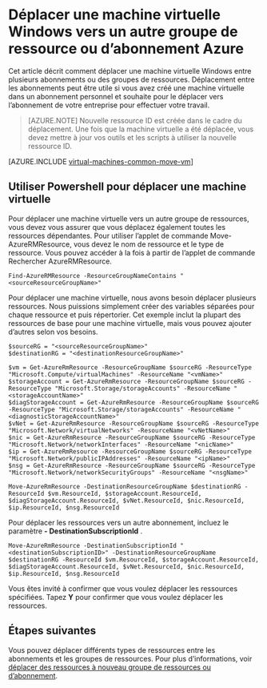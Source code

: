 <properties
    pageTitle="Déplacer une machine virtuelle Windows | Microsoft Azure"
    description="Déplacer une machine virtuelle Windows vers un autre groupe ressource ou d’abonnement Azure dans le modèle de déploiement du Gestionnaire de ressources."
    services="virtual-machines-windows"
    documentationCenter=""
    authors="cynthn"
    manager="timlt"
    editor=""
    tags="azure-resource-manager"/>

<tags
    ms.service="virtual-machines-windows"
    ms.workload="infrastructure-services"
    ms.tgt_pltfrm="na"
    ms.devlang="na"
    ms.topic="article"
    ms.date="08/08/2016"
    ms.author="cynthn"/>

    


# <a name="move-a-windows-vm-to-another-azure-subscription-or-resource-group"></a>Déplacer une machine virtuelle Windows vers un autre groupe de ressource ou d’abonnement Azure 

Cet article décrit comment déplacer une machine virtuelle Windows entre plusieurs abonnements ou des groupes de ressources. Déplacement entre les abonnements peut être utile si vous avez créé une machine virtuelle dans un abonnement personnel et souhaite pour le déplacer vers l’abonnement de votre entreprise pour effectuer votre travail.

> [AZURE.NOTE] Nouvelle ressource ID est créée dans le cadre du déplacement. Une fois que la machine virtuelle a été déplacée, vous devez mettre à jour vos outils et les scripts à utiliser la nouvelle ressource ID. 


[AZURE.INCLUDE [virtual-machines-common-move-vm](../../includes/virtual-machines-common-move-vm.md)]


## <a name="use-powershell-to-move-a-vm"></a>Utiliser Powershell pour déplacer une machine virtuelle

Pour déplacer une machine virtuelle vers un autre groupe de ressources, vous devez vous assurer que vous déplacez également toutes les ressources dépendantes. Pour utiliser l’applet de commande Move-AzureRMResource, vous devez le nom de ressource et le type de ressource. Vous pouvez accéder à la fois à partir de l’applet de commande Rechercher AzureRMResource.

    Find-AzureRMResource -ResourceGroupNameContains "<sourceResourceGroupName>"
    

Pour déplacer une machine virtuelle, nous avons besoin déplacer plusieurs ressources. Nous puissions simplement créer des variables séparées pour chaque ressource et puis répertorier. Cet exemple inclut la plupart des ressources de base pour une machine virtuelle, mais vous pouvez ajouter d’autres selon vos besoins.

    $sourceRG = "<sourceResourceGroupName>"
    $destinationRG = "<destinationResourceGroupName>"
    
    $vm = Get-AzureRmResource -ResourceGroupName $sourceRG -ResourceType "Microsoft.Compute/virtualMachines" -ResourceName "<vmName>"
    $storageAccount = Get-AzureRmResource -ResourceGroupName $sourceRG -ResourceType "Microsoft.Storage/storageAccounts" -ResourceName "<storageAccountName>"
    $diagStorageAccount = Get-AzureRmResource -ResourceGroupName $sourceRG -ResourceType "Microsoft.Storage/storageAccounts" -ResourceName "<diagnosticStorageAccountName>"
    $vNet = Get-AzureRmResource -ResourceGroupName $sourceRG -ResourceType "Microsoft.Network/virtualNetworks" -ResourceName "<vNetName>"
    $nic = Get-AzureRmResource -ResourceGroupName $sourceRG -ResourceType "Microsoft.Network/networkInterfaces" -ResourceName "<nicName>"
    $ip = Get-AzureRmResource -ResourceGroupName $sourceRG -ResourceType "Microsoft.Network/publicIPAddresses" -ResourceName "<ipName>"
    $nsg = Get-AzureRmResource -ResourceGroupName $sourceRG -ResourceType "Microsoft.Network/networkSecurityGroups" -ResourceName "<nsgName>"
    
    Move-AzureRmResource -DestinationResourceGroupName $destinationRG -ResourceId $vm.ResourceId, $storageAccount.ResourceId, $diagStorageAccount.ResourceId, $vNet.ResourceId, $nic.ResourceId, $ip.ResourceId, $nsg.ResourceId

Pour déplacer les ressources vers un autre abonnement, incluez le paramètre **- DestinationSubscriptionId** . 

    Move-AzureRmResource -DestinationSubscriptionId "<destinationSubscriptionID>" -DestinationResourceGroupName $destinationRG -ResourceId $vm.ResourceId, $storageAccount.ResourceId, $diagStorageAccount.ResourceId, $vNet.ResourceId, $nic.ResourceId, $ip.ResourceId, $nsg.ResourceId



Vous êtes invité à confirmer que vous voulez déplacer les ressources spécifiées. Tapez **Y** pour confirmer que vous voulez déplacer les ressources.

  
## <a name="next-steps"></a>Étapes suivantes

Vous pouvez déplacer différents types de ressources entre les abonnements et les groupes de ressources. Pour plus d’informations, voir [déplacer des ressources à nouveau groupe de ressources ou d’abonnement](../resource-group-move-resources.md).    